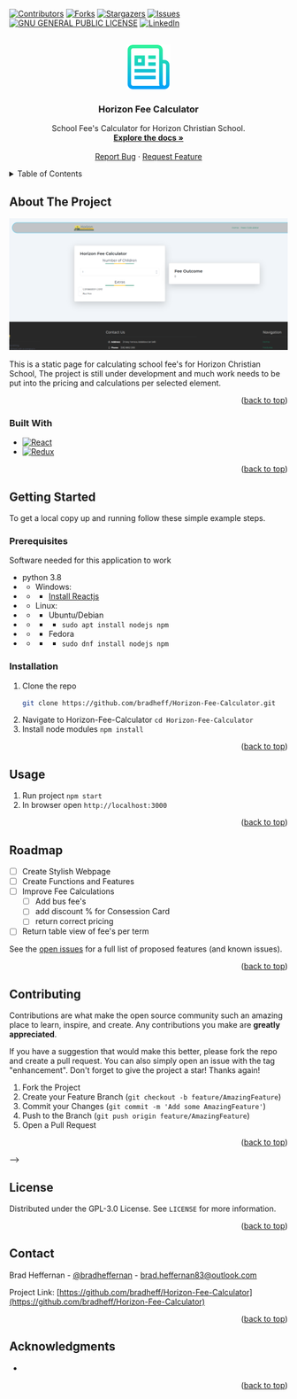 <!-- Improved compatibility of back to top link: See: https://github.com/othneildrew/Best-README-Template/pull/73 -->

<a name="readme-top"></a>

<!--
*** Thanks for checking out the Best-README-Template. If you have a suggestion
*** that would make this better, please fork the repo and create a pull request
*** or simply open an issue with the tag "enhancement".
*** Don't forget to give the project a star!
*** Thanks again! Now go create something AMAZING! :D
-->

<!-- PROJECT SHIELDS -->
<!--<!--
*** I'm using markdown "reference style" links for readability.
*** Reference links are enclosed in brackets [ ] instead of parentheses ( ).
*** See the bottom of this document for the declaration of the reference variables
*** for contributors-url, forks-url, etc. This is an optional, concise syntax you may use.
*** https://www.markdownguide.org/basic-syntax/#reference-style-links
-->

[![Contributors][contributors-shield]][contributors-url]
[![Forks][forks-shield]][forks-url]
[![Stargazers][stars-shield]][stars-url]
[![Issues][issues-shield]][issues-url]
[![GNU GENERAL PUBLIC LICENSE][license-shield]][license-url]
[![LinkedIn][linkedin-shield]][linkedin-url]

<!-- PROJECT LOGO -->
<br />
<div align="center">
  <a href="https://github.com/BradHeff/Horizon-Fee-Calculator">
    <img src="images/logo.png" alt="Logo" width="80" height="80">
  </a>

<h3 align="center">Horizon Fee Calculator</h3>

  <p align="center">
    School Fee's Calculator for Horizon Christian School.
    <br />
    <a href="https://github.com/BradHeff/Horizon-Fee-Calculator"><strong>Explore the docs »</strong></a>
    <br />
    <br />
    <a href="https://github.com/bradheff/Horizon-Fee-Calculator/issues">Report Bug</a>
    ·
    <a href="https://github.com/bradheff/Horizon-Fee-Calculator/issues">Request Feature</a>
  </p>
</div>

<!-- TABLE OF CONTENTS -->
<details>
  <summary>Table of Contents</summary>
  <ol>
    <li>
      <a href="#about-the-project">About The Project</a>
      <ul>
        <li><a href="#todo">TODO:</a></li>
        <li><a href="#built-with">Built With</a></li>
      </ul>
    </li>
    <li>
      <a href="#getting-started">Getting Started</a>
      <ul>
        <li><a href="#prerequisites">Prerequisites</a></li>
        <li><a href="#installation">Installation</a></li>
      </ul>
    </li>
    <li><a href="#usage">Usage</a></li>
    <li><a href="#roadmap">Roadmap</a></li>
    <li><a href="#contributing">Contributing</a></li>
    <li><a href="#license">License</a></li>
    <li><a href="#contact">Contact</a></li>
    <li><a href="#acknowledgments">Acknowledgments</a></li>
  </ol>
</details>

<!-- ABOUT THE PROJECT -->

## About The Project

[![GUI Screen Shot][product-screenshot]](https://github.com/BradHeff/Horizon-Fee-Calculator/blob/main/images/screenshot1.png)

This is a static page for calculating school fee's for Horizon Christian School, The project is still under development and much work needs to be put into the pricing and calculations per selected element.<br/>

<p align="right">(<a href="#readme-top">back to top</a>)</p>

### Built With

- [![React][react]][react-url]
- [![Redux][redux]][redux-url]

<p align="right">(<a href="#readme-top">back to top</a>)</p>

<!-- GETTING STARTED -->

## Getting Started

To get a local copy up and running follow these simple example steps.

### Prerequisites

Software needed for this application to work

- python 3.8
- - Windows:
- - - [Install Reactjs](react-url)
- - Linux:
- - - Ubuntu/Debian
- - - - `sudo apt install nodejs npm`
- - - Fedora
- - - - `sudo dnf install nodejs npm`

### Installation

1. Clone the repo
   ```sh
   git clone https://github.com/bradheff/Horizon-Fee-Calculator.git
   ```
2. Navigate to Horizon-Fee-Calculator `cd Horizon-Fee-Calculator`
3. Install node modules `npm install`

<p align="right">(<a href="#readme-top">back to top</a>)</p>

<!-- USAGE EXAMPLES -->

## Usage

1. Run project `npm start`
2. In browser open `http://localhost:3000`

<!-- _For more examples, please refer to the [Documentation](https://github.com/BradHeff/Horizon-Fee-Calculator/wiki)_ -->

<p align="right">(<a href="#readme-top">back to top</a>)</p>

<!-- ROADMAP -->

## Roadmap

- [ ] Create Stylish Webpage
- [ ] Create Functions and Features
- [ ] Improve Fee Calculations
  - [ ] Add bus fee's
  - [ ] add discount % for Consession Card
  - [ ] return correct pricing
- [ ] Return table view of fee's per term

See the [open issues](https://github.com/bradheff/Horizon-Fee-Calculator/issues) for a full list of proposed features (and known issues).

<p align="right">(<a href="#readme-top">back to top</a>)</p>

<!-- CONTRIBUTING -->

## Contributing

Contributions are what make the open source community such an amazing place to learn, inspire, and create. Any contributions you make are **greatly appreciated**.

If you have a suggestion that would make this better, please fork the repo and create a pull request. You can also simply open an issue with the tag "enhancement".
Don't forget to give the project a star! Thanks again!

1. Fork the Project
2. Create your Feature Branch (`git checkout -b feature/AmazingFeature`)
3. Commit your Changes (`git commit -m 'Add some AmazingFeature'`)
4. Push to the Branch (`git push origin feature/AmazingFeature`)
5. Open a Pull Request

<p align="right">(<a href="#readme-top">back to top</a>)</p>

-->

<!-- LICENSE -->

## License

Distributed under the GPL-3.0 License. See `LICENSE` for more information.

<p align="right">(<a href="#readme-top">back to top</a>)</p>

<!-- CONTACT -->

## Contact

Brad Heffernan - [@bradheffernan](https://twitter.com/bradheffernan) - brad.heffernan83@outlook.com

Project Link: [https://github.com/bradheff/Horizon-Fee-Calculator](https://github.com/bradheff/Horizon-Fee-Calculator)

<p align="right">(<a href="#readme-top">back to top</a>)</p>

<!-- ACKNOWLEDGMENTS -->

## Acknowledgments

- []()

<p align="right">(<a href="#readme-top">back to top</a>)</p>

<!-- MARKDOWN LINKS & IMAGES -->
<!-- https://www.markdownguide.org/basic-syntax/#reference-style-links -->

[contributors-shield]: https://img.shields.io/github/contributors/bradheff/Horizon-Fee-Calculator.svg?style=for-the-badge
[contributors-url]: https://github.com/bradheff/Horizon-Fee-Calculator/graphs/contributors
[forks-shield]: https://img.shields.io/github/forks/bradheff/Horizon-Fee-Calculator.svg?style=for-the-badge
[forks-url]: https://github.com/bradheff/Horizon-Fee-Calculator/network/members
[stars-shield]: https://img.shields.io/github/stars/bradheff/Horizon-Fee-Calculator.svg?style=for-the-badge
[stars-url]: https://github.com/bradheff/Horizon-Fee-Calculator/stargazers
[issues-shield]: https://img.shields.io/github/issues/bradheff/Horizon-Fee-Calculator.svg?style=for-the-badge
[issues-url]: https://github.com/bradheff/Horizon-Fee-Calculator/issues
[license-shield]: https://img.shields.io/github/license/bradheff/Horizon-Fee-Calculator.svg?style=for-the-badge
[license-url]: https://github.com/BradHeff/Horizon-Fee-Calculator/blob/master/LICENSE
[linkedin-shield]: https://img.shields.io/badge/-LinkedIn-black.svg?style=for-the-badge&logo=linkedin&colorB=555
[linkedin-url]: https://www.linkedin.com/in/brad-heffernan83/
[product-screenshot]: images/screenshot1.png
[about-screenshot]: images/Screenshot_about.png
[error-screenshot]: images/Screenshot_error.png
[menu-screenshot]: images/Screenshot_menu.png
[Redux]: https://img.shields.io/badge/redux-35495E?style=for-the-badge&logo=redux&logoColor=61DAFB
[React]: https://img.shields.io/badge/react-35495E?style=for-the-badge&logo=react&logoColor=61DAFB
[react-url]: https://react.dev/
[redux-url]: https://redux.js.org/
